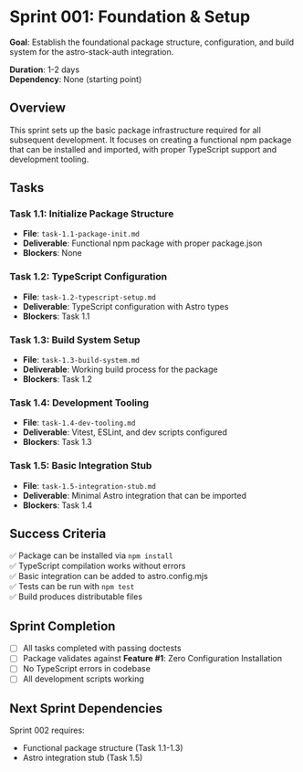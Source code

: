 # Sprint 001: Foundation & Setup

**Goal**: Establish the foundational package structure, configuration, and build system for the astro-stack-auth integration.

**Duration**: 1-2 days  
**Dependency**: None (starting point)

## Overview

This sprint sets up the basic package infrastructure required for all subsequent development. It focuses on creating a functional npm package that can be installed and imported, with proper TypeScript support and development tooling.

## Tasks

### Task 1.1: Initialize Package Structure
- **File**: `task-1.1-package-init.md`
- **Deliverable**: Functional npm package with proper package.json
- **Blockers**: None

### Task 1.2: TypeScript Configuration
- **File**: `task-1.2-typescript-setup.md`  
- **Deliverable**: TypeScript configuration with Astro types
- **Blockers**: Task 1.1

### Task 1.3: Build System Setup
- **File**: `task-1.3-build-system.md`
- **Deliverable**: Working build process for the package
- **Blockers**: Task 1.2

### Task 1.4: Development Tooling
- **File**: `task-1.4-dev-tooling.md`
- **Deliverable**: Vitest, ESLint, and dev scripts configured
- **Blockers**: Task 1.3

### Task 1.5: Basic Integration Stub
- **File**: `task-1.5-integration-stub.md`
- **Deliverable**: Minimal Astro integration that can be imported
- **Blockers**: Task 1.4

## Success Criteria

✅ Package can be installed via `npm install`  
✅ TypeScript compilation works without errors  
✅ Basic integration can be added to astro.config.mjs  
✅ Tests can be run with `npm test`  
✅ Build produces distributable files  

## Sprint Completion

- [ ] All tasks completed with passing doctests
- [ ] Package validates against **Feature #1**: Zero Configuration Installation
- [ ] No TypeScript errors in codebase
- [ ] All development scripts working

## Next Sprint Dependencies

Sprint 002 requires:
- Functional package structure (Task 1.1-1.3)
- Astro integration stub (Task 1.5)